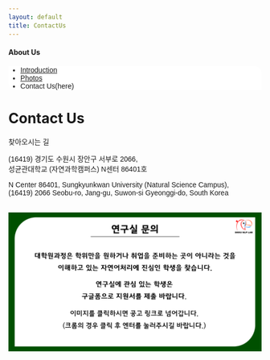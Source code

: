 ```yaml
---
layout: default
title: ContactUs
---
```

<style>
@import url(//fonts.googleapis.com/earlyaccess/jejugothic.css);
.jg{font-family: 'Jeju Gothic', sans-serif;}
</style>

<h4>About Us</h4>
 <div class="linklink jg" style = "background-color:#ffffff;border-radius:0 15px">
          <ul class="posts-list">
            <li class="post-link">
                <a class="post-title" href="https://nlplab-skku.github.io/AboutUs/Introduction/">Introduction </a>
            </li>
            <li class="post-link">
                <a class="post-title" href="https://nlplab-skku.github.io/AboutUs/Photos/">Photos</a>
            </li>
            <li>Contact Us(here)
            </li>
          </ul>
  </div>


<div class="post">
	<h1 class="pageTitle">Contact Us</h1>
	<p class="meta">찾아오시는 길</p>
	<p class="jg">
	(16419) 경기도 수원시 장안구 서부로 2066,<br>
	성균관대학교 (자연과학캠퍼스) N센터 86401호
	</p>
	<p class="jg">
	N Center 86401, Sungkyunkwan University (Natural Science Campus),<br>
	(16419) 2066 Seobu-ro, Jang-gu, Suwon-si Gyeonggi-do, South Korea
	</p>
</div>

<center>
<div id="daumRoughmapContainer1582297094705" class="root_daum_roughmap root_daum_roughmap_landing" style="width:100%"></div>
<script charset="UTF-8" class="daum_roughmap_loader_script" src="https://ssl.daumcdn.net/dmaps/map_js_init/roughmapLoader.js"></script>
<script charset="UTF-8">
	new daum.roughmap.Lander({
		"timestamp" : "1582297094705",
		"key" : "x76z",
		"mapHeight" : "450"
	}).render();
</script>
<br>
<div>
	<img class="center" src="/assets/img/nlplab_slide4.png">
</div>
</center>
